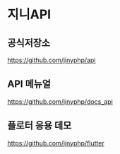 # 지니API

## 공식저장소
https://github.com/jinyphp/api

## API 메뉴얼
https://github.com/jinyphp/docs_api

## 플로터 응용 데모
https://github.com/jinyphp/flutter